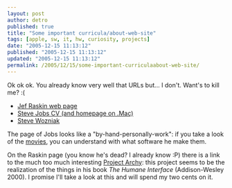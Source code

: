 ```yaml
---
layout: post
author: detro
published: true
title: "Some important curricula/about-web-site"
tags: [apple, sw, it, hw, curiosity, projects]
date: "2005-12-15 11:13:12"
published: "2005-12-15 11:13:12"
updated: "2005-12-15 11:13:12"
permalink: /2005/12/15/some-important-curriculaabout-web-site/
---
```


Ok ok ok.
You already know very well that URLs but... I don't. Want's to kill me? :(
<ul>
<li><a href="http://jef.raskincenter.org/home/index.html">Jef Raskin web page</a></li>
<li><a href="http://homepage.mac.com/steve/Resume.html">Steve Jobs CV (and homepage on .Mac)</a></li>
<li><a href="http://www.woz.org/">Steve Wozniak</a></li>
</ul>

The page of Jobs looks like a "by-hand-personally-work": if you take a look of the <a href="http://homepage.mac.com/steve/iMovieTheater31.html">movies</a>, you can understand with what software he make them.

On the Raskin page (you know he's dead? I already know :P) there is a link to the much too much interesting <a href="http://rchi.raskincenter.org/aboutrchi/index.php">Project Archy</a>: this project seems to be the realization of the things in his book <em>The Humane Interface</em> (Addison-Wesley 2000).
I promise I'll take a look at this and will spend my two cents on it.
